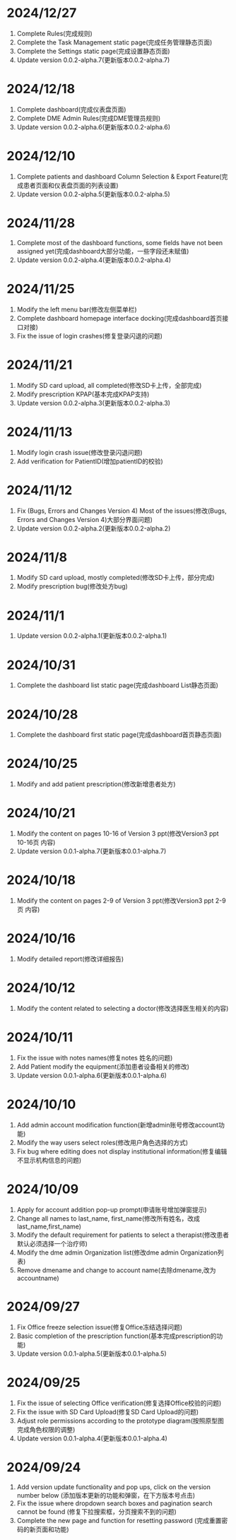 # 2024/12/27

1. Complete Rules(完成规则)
2. Complete the Task Management static page(完成任务管理静态页面)
3. Complete the Settings static page(完成设置静态页面)
4. Update version 0.0.2-alpha.7(更新版本0.0.2-alpha.7)

# 2024/12/18

1. Complete dashboard(完成仪表盘页面)
2. Complete DME Admin Rules(完成DME管理员规则)
3. Update version 0.0.2-alpha.6(更新版本0.0.2-alpha.6)

# 2024/12/10

1. Complete patients and dashboard Column Selection & Export Feature(完成患者页面和仪表盘页面的列表设置)
2. Update version 0.0.2-alpha.5(更新版本0.0.2-alpha.5)

# 2024/11/28

1. Complete most of the dashboard functions, some fields have not been assigned yet(完成dashboard大部分功能，一些字段还未赋值)
2. Update version 0.0.2-alpha.4(更新版本0.0.2-alpha.4)

# 2024/11/25

1. Modify the left menu bar(修改左侧菜单栏)
2. Complete dashboard homepage interface docking(完成dashboard首页接口对接)
3. Fix the issue of login crashes(修复登录闪退的问题)

# 2024/11/21

1. Modify SD card upload, all completed(修改SD卡上传，全部完成)
2. Modify prescription KPAP(基本完成KPAP支持)
3. Update version 0.0.2-alpha.3(更新版本0.0.2-alpha.3)

# 2024/11/13

1. Modify login crash issue(修改登录闪退问题)
2. Add verification for PatientID(增加patientID的校验)

# 2024/11/12

1. Fix (Bugs, Errors and Changes Version 4) Most of the issues(修改(Bugs, Errors and Changes Version 4)大部分界面问题)
2. Update version 0.0.2-alpha.2(更新版本0.0.2-alpha.2)

# 2024/11/8

1. Modify SD card upload, mostly completed(修改SD卡上传，部分完成)
2. Modify prescription bug(修改处方bug)

# 2024/11/1

1. Update version 0.0.2-alpha.1(更新版本0.0.2-alpha.1)

# 2024/10/31

1. Complete the dashboard list static page(完成dashboard List静态页面)

# 2024/10/28

1. Complete the dashboard first static page(完成dashboard首页静态页面)

# 2024/10/25

1. Modify and add patient prescription(修改新增患者处方)

# 2024/10/21

1. Modify the content on pages 10-16 of Version 3 ppt(修改Version3 ppt 10-16页 内容)
2. Update version 0.0.1-alpha.7(更新版本0.0.1-alpha.7)

# 2024/10/18

1. Modify the content on pages 2-9 of Version 3 ppt(修改Version3 ppt 2-9页 内容)

# 2024/10/16

1. Modify detailed report(修改详细报告)

# 2024/10/12

1. Modify the content related to selecting a doctor(修改选择医生相关的内容)

# 2024/10/11

1. Fix the issue with notes names(修复notes 姓名的问题)
2. Add Patient modify the equipment(添加患者设备相关的修改)
3. Update version 0.0.1-alpha.6(更新版本0.0.1-alpha.6)

# 2024/10/10

1. Add admin account modification function(新增admin账号修改account功能)
2. Modify the way users select roles(修改用户角色选择的方式)
3. Fix bug where editing does not display institutional information(修复编辑不显示机构信息的问题)

# 2024/10/09

1. Apply for account addition pop-up prompt(申请账号增加弹窗提示)
2. Change all names to last_name, first_name(修改所有姓名，改成last_name,first_name)
3. Modify the default requirement for patients to select a therapist(修改患者默认必须选择一个治疗师)
4. Modify the dme admin Organization list(修改dme admin Organization列表)
5. Remove dmename and change to account name(去除dmename,改为accountname)

# 2024/09/27

1. Fix Office freeze selection issue(修复Office冻结选择问题)
2. Basic completion of the prescription function(基本完成prescription的功能)
3. Update version 0.0.1-alpha.5(更新版本0.0.1-alpha.5)

# 2024/09/25

1. Fix the issue of selecting Office verification(修复选择Office校验的问题)
2. Fix the issue with SD Card Upload(修复SD Card Upload的问题)
3. Adjust role permissions according to the prototype diagram(按照原型图完成角色权限的调整)
4. Update version 0.0.1-alpha.4(更新版本0.0.1-alpha.4)

# 2024/09/24

1. Add version update functionality and pop ups, click on the version number below
   (添加版本更新的功能和弹窗，在下方版本号点击)
2. Fix the issue where dropdown search boxes and pagination search cannot be found (修复下拉搜索框，分页搜索不到的问题)
3. Complete the new page and function for resetting password (完成重置密码的新页面和功能)

